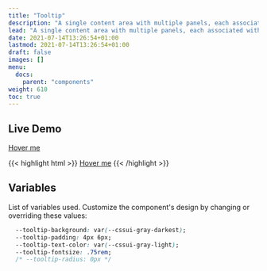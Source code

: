 ```yaml
---
title: "Tooltip"
description: "A single content area with multiple panels, each associated with a header in a list."
lead: "A single content area with multiple panels, each associated with a header in a list."
date: 2021-07-14T13:26:54+01:00
lastmod: 2021-07-14T13:26:54+01:00
draft: false
images: []
menu:
  docs:
    parent: "components"
weight: 610
toc: true
---
```


## Live Demo


<div class="preview">
<link rel="stylesheet" href="/cssui.css">
<link rel="stylesheet" href="/tooltip/tooltip.css">

<a href="#" data-tooltip alt="Alt text" title="This is a link" role="tooltip" aria-label="Tooltip message">Hover me</a>
</div>
{{< highlight html >}}
<a href="#" data-tooltip alt="Alt text" title="This is a link" role="tooltip" aria-label="Tooltip message">Hover me</a>
{{< /highlight >}}

## Variables

List of variables used. Customize the component's design by changing or overriding these values:

```css
  --tooltip-background: var(--cssui-gray-darkest);
  --tooltip-padding: 4px 6px;
  --tooltip-text-color: var(--cssui-gray-light);
  --tooltip-fontsize: .75rem;
  /* --tooltip-radius: 0px */

```